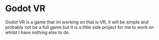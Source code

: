 # Godot VR

Godot VR is a game that im working on that is VR, it will be simple and probably not be a full game but it is a little side project for
me to work on whilst I have nothing else to do.
